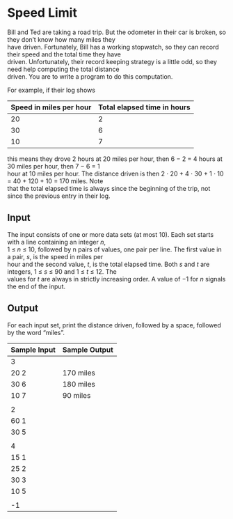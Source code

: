 # Speed Limit

Bill and Ted are taking a road trip. But the odometer in their car is broken, so they don’t know how many miles they\
have driven. Fortunately, Bill has a working stopwatch, so they can record their speed and the total time they have\
driven. Unfortunately, their record keeping strategy is a little odd, so they need help computing the total distance\
driven. You are to write a program to do this computation.

For example, if their log shows

| Speed in miles per hour | Total elapsed time in hours |
| ---                     | ---                         |
| 20                      | 2                           |
| 30                      | 6                           |
| 10                      | 7                           |

this means they drove 2 hours at 20 miles per hour, then 6 − 2 = 4 hours at 30 miles per hour, then 7 − 6 = 1\
hour at 10 miles per hour. The distance driven is then 2 ⋅ 20 + 4 ⋅ 30 + 1 ⋅ 10 = 40 + 120 + 10 = 170 miles. Note\
that the total elapsed time is always since the beginning of the trip, not since the previous entry in their log.

## Input

The input consists of one or more data sets (at most 10). Each set starts with a line containing an integer *n*,\
1 ≤ *n* ≤ 10, followed by n pairs of values, one pair per line. The first value in a pair, *s*, is the speed in miles per\
hour and the second value, *t*, is the total elapsed time. Both *s* and *t* are integers, 1 ≤ *s* ≤ 90 and 1 ≤ *t* ≤ 12. The\
values for *t* are always in strictly increasing order. A value of −1 for *n* signals the end of the input.

## Output

For each input set, print the distance driven, followed by a space, followed by the word “miles”.

| Sample Input | Sample Output |
| ---          | ---           |
| 3            |               |
| 20 2         | 170 miles     |
| 30 6         | 180 miles     |
| 10 7         | 90 miles      |
|              |               |
| 2            |               |
| 60 1         |               |
| 30 5         |               |
|              |               |
| 4            |               |
| 15 1         |               |
| 25 2         |               |
| 30 3         |               |
| 10 5         |               |
|              |               |
| -1           |               |